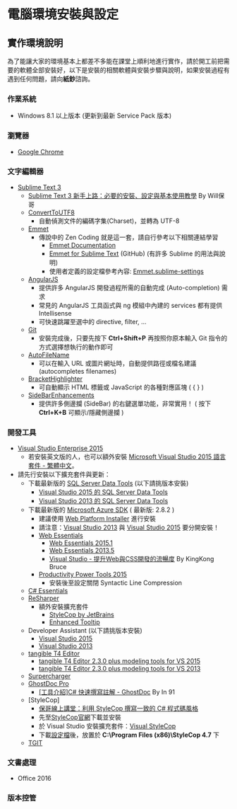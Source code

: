 # 電腦環境安裝與設定

## 實作環境說明

為了能讓大家的環境基本上都差不多能在課堂上順利地進行實作，請於開工前把需要的軟體全部安裝好，以下是安裝的相關軟體與安裝步驟與說明，如果安裝過程有遇到任何問題，請向**紙鈔**諮詢。

### 作業系統

- Windows 8.1 以上版本 (更新到最新 Service Pack 版本)

### 瀏覽器

- [Google Chrome](http://www.google.com/intl/zh-TW/chrome/)

### 文字編輯器

- [Sublime Text 3](https://www.sublimetext.com/3)
  - [Sublime Text 3 新手上路：必要的安裝、設定與基本使用教學](http://blog.miniasp.com/post/2014/01/06/Useful-tool-Sublime-Text-3-Quick-Start.aspx) By Will保哥 
  - [ConvertToUTF8](https://sublime.wbond.net/packages/ConvertToUTF8)
    - 自動偵測文件的編碼字集(Charset)，並轉為 UTF-8
  - [Emmet](https://sublime.wbond.net/packages/Emmet)
    - 傳說中的 Zen Coding 就是這一套，請自行參考以下相關連結學習
      - [Emmet Documentation](http://docs.emmet.io/)
      - [Emmet for Sublime Text](https://github.com/sergeche/emmet-sublime) (GitHub) (有許多 Sublime 的用法與說明)
      - 使用者定義的設定檔參考內容: [Emmet.sublime-settings](https://github.com/sergeche/emmet-sublime/blob/master/Emmet.sublime-settings)
  - [AngularJS](https://sublime.wbond.net/packages/AngularJS)
    - 提供許多 AngularJS 開發過程所需的自動完成 (Auto-completion) 需求
    - 常見的 AngularJS 工具函式與 ng 模組中內建的 services 都有提供 Intellisense
    - 可快速跳躍至選中的 directive, filter, …
  - [Git](https://sublime.wbond.net/packages/Git)
    - 安裝完成後，只要先按下 **Ctrl+Shift+P** 再按照你原本輸入 Git 指令的方式選擇想執行的動作即可  
  - [Auto​File​Name](https://sublime.wbond.net/packages/AutoFileName)
    - 可以在輸入 URL 或圖片網址時，自動提供路徑或檔名建議 (autocompletes filenames)
  - [Bracket​Highlighter](https://sublime.wbond.net/packages/BracketHighlighter)
    - 可自動顯示 HTML 標籤或 JavaScript 的各種對應區塊 ( { } )
  - [SideBarEnhancements](https://sublime.wbond.net/packages/SideBarEnhancements)
    - 提供許多側邊攔 (SideBar) 的右鍵選單功能，非常實用！ ( 按下 **Ctrl+K+B** 可顯示/隱藏側邊攔 )

### 開發工具

- [Visual Studio Enterprise 2015](https://www.visualstudio.com/zh-tw/downloads/download-visual-studio-vs.aspx)
  - 若安裝英文版的人，也可以額外安裝 [Microsoft Visual Studio 2015 語言套件 - 繁體中文](https://www.microsoft.com/zh-tw/download/details.aspx?id=48157)。
- 請先行安裝以下擴充套件與更新：
  - 下載最新版的 [SQL Server Data Tools](https://msdn.microsoft.com/zh-tw/library/mt204009.aspx) (以下請挑版本安裝)
      - [Visual Studio 2015 的 SQL Server Data Tools](http://go.microsoft.com/fwlink/?LinkID=619253)
      - [Visual Studio 2013 的 SQL Server Data Tools](https://msdn.microsoft.com/dn864412)
  - 下載最新版的 [Microsoft Azure SDK](https://azure.microsoft.com/zh-tw/downloads/) ( 最新版: 2.8.2 )
	  - 建議使用 [Web Platform Installer](https://www.microsoft.com/web/downloads/platform.aspx) 進行安裝
	  - 請注意：[Visual Studio 2013](http://go.microsoft.com/fwlink/?linkid=323510&clcid=0x404) 與 [Visual Studio 2015](http://go.microsoft.com/fwlink/?linkid=518003&clcid=0x404) 要分開安裝！ 
	- [Web Essentials](http://vswebessentials.com/)
	  - [Web Essentials 2015.1](https://visualstudiogallery.msdn.microsoft.com/ee6e6d8c-c837-41fb-886a-6b50ae2d06a2)
	  - [Web Essentials 2013.5](https://visualstudiogallery.msdn.microsoft.com/56633663-6799-41d7-9df7-0f2a504ca361)
	  - [Visual Studio - 提升Web與CSS開發的流暢度](http://blog.kkbruce.net/2011/11/visual-studio-webcss.html) By KingKong Bruce
	- [Productivity Power Tools 2015](https://visualstudiogallery.msdn.microsoft.com/34ebc6a2-2777-421d-8914-e29c1dfa7f5d)
	  - 安裝後至設定關閉 Syntactic Line Compression
  - [C# Essentials](https://visualstudiogallery.msdn.microsoft.com/a4445ad0-f97c-41f9-a148-eae225dcc8a5)
  - [ReSharper](https://www.jetbrains.com/resharper/)
    - 額外安裝擴充套件
      - [StyleCop by JetBrains](https://resharper-plugins.jetbrains.com/packages/StyleCop.StyleCop/)
      - [Enhanced Tooltip](https://resharper-plugins.jetbrains.com/packages/JLebosquain.EnhancedTooltip/)
  - Developer Assistant (以下請挑版本安裝)
	  - [Visual Studio 2015](https://visualstudiogallery.msdn.microsoft.com/5d01e3bd-6433-47f2-9c6d-a9da52d172cc)
	  - [Visual Studio 2013](https://visualstudiogallery.msdn.microsoft.com/a1166718-a2d9-4a48-a5fd-504ff4ad1b65)
  - [tangible T4 Editor](http://t4-editor.tangible-engineering.com/T4-Editor-Visual-T4-Editing.html)
    - [tangible T4 Editor 2.3.0 plus modeling tools for VS 2015](https://visualstudiogallery.msdn.microsoft.com/784cf592-b797-4d4d-ad33-331fcf63faad)
    - [tangible T4 Editor 2.3.0 plus modeling tools for VS 2013](https://visualstudiogallery.msdn.microsoft.com/6d1223ca-5e52-49d0-a489-910f9b76396e)
  - [Surpercharger](https://visualstudiogallery.msdn.microsoft.com/f58941e3-13c6-4e97-9235-195f6f380ea3)
  - [GhostDoc Pro](http://submain.com/GhostDoc/)
    - [[工具介紹]C# 快速撰寫註解 - GhostDoc](https://www.dotblogs.com.tw/hatelove/archive/2008/12/31/6580.aspx) By In 91
  - [StyleCop]
    - [保哥線上講堂：利用 StyleCop 撰寫一致的 C# 程式碼風格](http://www.slideshare.net/WillHuangTW/stylecop)
    - 先至[StyleCop官網](https://stylecop.codeplex.com/)下載並安裝
    - 於 Visual Studio 安裝擴充套件：[Visual StyleCop](https://visualstudiogallery.msdn.microsoft.com/cac2a05b-6eb6-4fa2-95b9-1f8d011e6cae)
    - 下載[設定檔](http://1drv.ms/1S6WfFV)後，放置於 **C:\Program Files (x86)\StyleCop 4.7** 下
  - [TGIT](https://visualstudiogallery.msdn.microsoft.com/46A20578-F0D5-4B1E-B55D-F001A6345748)
  
 ### 文書處理
 
  - Office 2016

 ### 版本控管